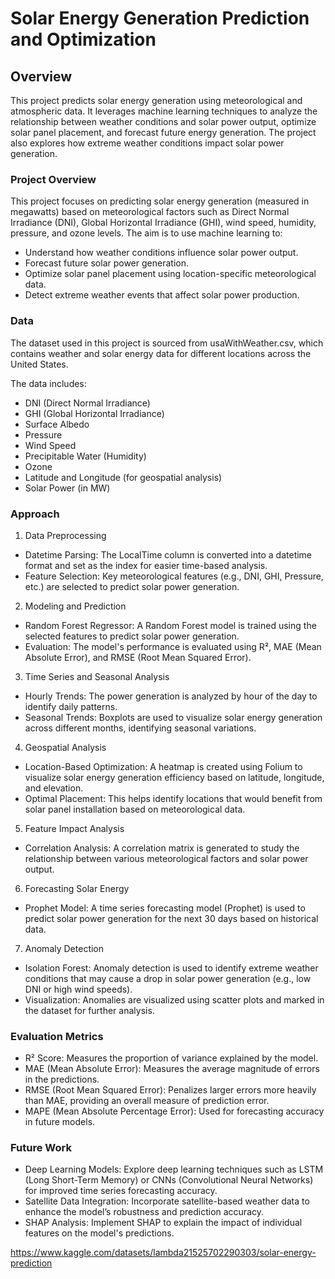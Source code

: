 # Solar Energy Generation Prediction and Optimization

## Overview

This project predicts solar energy generation using meteorological and atmospheric data. It leverages machine learning techniques to analyze the relationship between weather conditions and solar power output, optimize solar panel placement, and forecast future energy generation. The project also explores how extreme weather conditions impact solar power generation.

### Project Overview

This project focuses on predicting solar energy generation (measured in megawatts) based on meteorological factors such as Direct Normal Irradiance (DNI), Global Horizontal Irradiance (GHI), wind speed, humidity, pressure, and ozone levels. The aim is to use machine learning to:

- Understand how weather conditions influence solar power output.
- Forecast future solar power generation.
- Optimize solar panel placement using location-specific meteorological data.
- Detect extreme weather events that affect solar power production.

### Data

The dataset used in this project is sourced from usaWithWeather.csv, which contains weather and solar energy data for different locations across the United States. 

The data includes:

- DNI (Direct Normal Irradiance)
- GHI (Global Horizontal Irradiance)
- Surface Albedo
- Pressure
- Wind Speed
- Precipitable Water (Humidity)
- Ozone
- Latitude and Longitude (for geospatial analysis)
- Solar Power (in MW)

### Approach

1. Data Preprocessing
- Datetime Parsing: The LocalTime column is converted into a datetime format and set as the index for easier time-based analysis.
- Feature Selection: Key meteorological features (e.g., DNI, GHI, Pressure, etc.) are selected to predict solar power generation.

2. Modeling and Prediction
- Random Forest Regressor: A Random Forest model is trained using the selected features to predict solar power generation.
- Evaluation: The model's performance is evaluated using R², MAE (Mean Absolute Error), and RMSE (Root Mean Squared Error).

3. Time Series and Seasonal Analysis
- Hourly Trends: The power generation is analyzed by hour of the day to identify daily patterns.
- Seasonal Trends: Boxplots are used to visualize solar energy generation across different months, identifying seasonal variations.

4. Geospatial Analysis
- Location-Based Optimization: A heatmap is created using Folium to visualize solar energy generation efficiency based on latitude, longitude, and elevation.
- Optimal Placement: This helps identify locations that would benefit from solar panel installation based on meteorological data.

5. Feature Impact Analysis
- Correlation Analysis: A correlation matrix is generated to study the relationship between various meteorological factors and solar power output.

6. Forecasting Solar Energy
- Prophet Model: A time series forecasting model (Prophet) is used to predict solar power generation for the next 30 days based on historical data.

7. Anomaly Detection
- Isolation Forest: Anomaly detection is used to identify extreme weather conditions that may cause a drop in solar power generation (e.g., low DNI or high wind speeds).
- Visualization: Anomalies are visualized using scatter plots and marked in the dataset for further analysis.

### Evaluation Metrics

- R² Score: Measures the proportion of variance explained by the model.
- MAE (Mean Absolute Error): Measures the average magnitude of errors in the predictions.
- RMSE (Root Mean Squared Error): Penalizes larger errors more heavily than MAE, providing an overall measure of prediction error.
- MAPE (Mean Absolute Percentage Error): Used for forecasting accuracy in future models.

### Future Work

- Deep Learning Models: Explore deep learning techniques such as LSTM (Long Short-Term Memory) or CNNs (Convolutional Neural Networks) for improved time series forecasting accuracy.
- Satellite Data Integration: Incorporate satellite-based weather data to enhance the model’s robustness and prediction accuracy.
- SHAP Analysis: Implement SHAP to explain the impact of individual features on the model's predictions.

https://www.kaggle.com/datasets/lambda21525702290303/solar-energy-prediction
